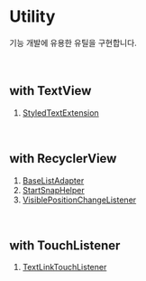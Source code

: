 # Utility
기능 개발에 유용한 유틸을 구현합니다.
<br>
<br>
<br>

## with TextView
1. [StyledTextExtension](https://github.com/myung6024/Utility/tree/main/utils/StyledText)
<br>

## with RecyclerView
1. [BaseListAdapter](https://github.com/myung6024/Utility/tree/main/utils/BaseListAdapter)
2. [StartSnapHelper](https://github.com/myung6024/Utility/tree/main/utils/StartSnapHelper)
3. [VisiblePositionChangeListener](https://github.com/myung6024/Utility/tree/main/utils/VisiblePositionChangeListener)
<br>

## with TouchListener
1. [TextLinkTouchListener](https://github.com/myung6024/Utility/tree/main/utils/TextLinkTouchListener)
